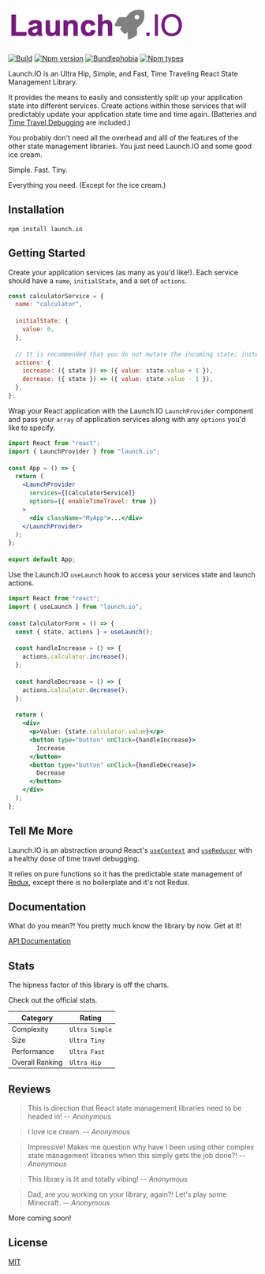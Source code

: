 # ![Launch.IO Logo](./logo/logo-small.png)

[![Build](https://github.com/jbillmann/launch.io/workflows/Launch.IO%20Build/badge.svg)](https://github.com/jbillmann/launch.io/actions?query=workflow%3A%22Launch.IO+Build%22)
[![Npm version](https://img.shields.io/npm/v/launch.io.svg)](https://npmjs.org/package/launch.io)
[![Bundlephobia](https://img.shields.io/bundlephobia/minzip/launch.io)](https://bundlephobia.com/result?p=launch.io)
[![Npm types](https://img.shields.io/npm/types/launch.io.svg)](https://npmjs.org/package/launch.io)

Launch.IO is an Ultra Hip, Simple, and Fast, Time Traveling React State Management Library.

It provides the means to easily and consistently split up your application state into different services. Create actions within those services that will predictably update your application state time and time again. (Batteries and [Time Travel Debugging](./docs/api/timeTravelDebugging.md) are included.)

You probably don't need all the overhead and alll of the features of the other state management libraries. You just need Launch.IO and some good ice cream.

Simple. Fast. Tiny.

Everything you need. (Except for the ice cream.)

## Installation

```
npm install launch.io
```

## Getting Started

Create your application services (as many as you'd like!). Each service should have a `name`, `initialState`, and a set of `actions`.

```javascript
const calculatorService = {
  name: "calculator",

  initialState: {
    value: 0,
  },

  // It is recommended that you do not mutate the incoming state; instead return a brand new state.
  actions: {
    increase: ({ state }) => ({ value: state.value + 1 }),
    decrease: ({ state }) => ({ value: state.value - 1 }),
  },
};
```

Wrap your React application with the Launch.IO `LaunchProvider` component and pass your `array` of application services along with any `options` you'd like to specify.

```jsx
import React from "react";
import { LaunchProvider } from "launch.io";

const App = () => {
  return (
    <LaunchProvider
      services={[calculatorService]}
      options={{ enableTimeTravel: true }}
    >
      <div className="MyApp">...</div>
    </LaunchProvider>
  );
};

export default App;
```

Use the Launch.IO `useLaunch` hook to access your services state and launch actions.

```jsx
import React from "react";
import { useLaunch } from "launch.io";

const CalculatorForm = () => {
  const { state, actions } = useLaunch();

  const handleIncrease = () => {
    actions.calculator.increase();
  };

  const handleDecrease = () => {
    actions.calculator.decrease();
  };

  return (
    <div>
      <p>Value: {state.calculator.value}</p>
      <button type="button" onClick={handleIncrease}>
        Increase
      </button>
      <button type="button" onClick={handleDecrease}>
        Decrease
      </button>
    </div>
  );
};
```

## Tell Me More

Launch.IO is an abstraction around React's [`useContext`](https://reactjs.org/docs/hooks-reference.html#usecontext) and [`useReducer`](https://reactjs.org/docs/hooks-reference.html#usereducer) with a healthy dose of time travel debugging.

It relies on pure functions so it has the predictable state management of [Redux](https://github.com/reduxjs/redux), except there is no boilerplate and it's not Redux.

## Documentation

What do you mean?! You pretty much know the library by now. Get at it!

[API Documentation](./docs/api/index.md)

## Stats

The hipness factor of this library is off the charts.

Check out the official stats.

| Category        | Rating         |
| --------------- | -------------- |
| Complexity      | `Ultra Simple` |
| Size            | `Ultra Tiny`   |
| Performance     | `Ultra Fast`   |
| Overall Ranking | `Ultra Hip`    |

## Reviews

> This is direction that React state management libraries need to be headed in!
> -- <cite>Anonymous</cite>

> I love ice cream.
> -- <cite>Anonymous</cite>

> Impressive! Makes me question why have I been using other complex state management libraries when this simply gets the job done?!
> -- <cite>Anonymous</cite>

> This library is lit and totally vibing!
> -- <cite>Anonymous</cite>

> Dad, are you working on your library, again?! Let's play some Minecraft.
> -- <cite>Anonymous</cite>

More coming soon!

## License

[MIT](LICENSE)
